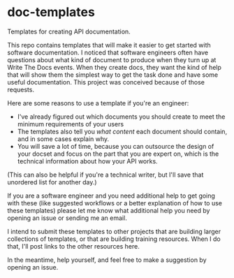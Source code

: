 # doc-templates
Templates for creating API documentation.

This repo contains templates that will make it easier to get started with software documentation. I noticed that software engineers often have questions about what kind of document to produce when they turn up at Write The Docs events. When they create docs, they want the kind of help that will show them the simplest way to get the task done and have some useful documentation. This project was conceived because of those requests. 

Here are some reasons to use a template if you're an engineer: 

* I've already figured out which documents you should create to meet the minimum requirements of your users
* The templates also tell you _what content_ each document should contain, and in some cases explain why.
* You will save a lot of time, because you can outsource the design of your docset and focus on the part that you are expert on, which is the technical information about how your API works. 

(This can also be helpful if you're a technical writer, but I'll save that unordered list for another day.)

If you are a software engineer and you need additional help to get going with these (like suggested workflows or a better explanation of how to use these templates) please let me know what additional help you need by opening an issue or sending me an email. 

I intend to submit these templates to other projects that are building larger collections of templates, or that are building training resources. When I do that, I'll post links to the other resources here. 

In the meantime, help yourself, and feel free to make a suggestion by opening an issue. 
